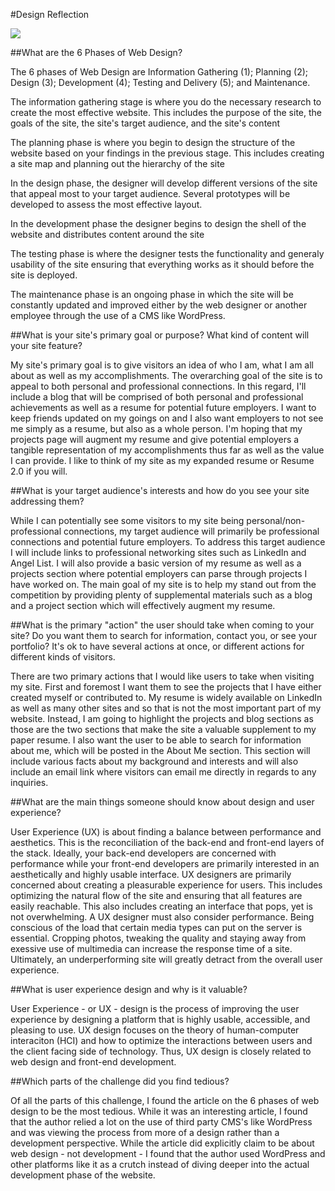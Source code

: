 
#Design Reflection

<img src="/Users/Owner1/Desktop/phase-0/phase-0/week-2/imgs/site-map.png">

##What are the 6 Phases of Web Design?

  The 6 phases of Web Design are Information Gathering (1); Planning (2); Design (3); Development (4); Testing and Delivery (5); and Maintenance.

  The information gathering stage is where you do the necessary research to create the most effective website.  This includes the purpose of the site, the goals of the site, the site's target audience, and the site's content

  The planning phase is where you begin to design the structure of the website based on your findings in the previous stage. This includes creating a site map and planning out the hierarchy of the site

  In the design phase, the designer will develop different versions of the site that appeal most to your target audience.  Several prototypes will be developed to assess the most effective layout.

  In the development phase the designer begins to design the shell of the website and distributes content around the site

  The testing phase is where the designer tests the functionality and generaly usability of the site ensuring that everything works as it should before the site is deployed.

  The maintenance phase is an ongoing phase in which the site will be constantly updated and improved either by the web designer or another employee through the use of a CMS like WordPress.

##What is your site's primary goal or purpose? What kind of content will your site feature?</h2>

  My site's primary goal is to give visitors an idea of who I am, what I am all about as well as my accomplishments.  The overarching goal of the site is to appeal to both personal and professional connections. In this regard, I'll include a blog that will be comprised of both personal and professional achievements as well as a resume for potential future employers. I want to keep friends updated on my goings on and I also want employers to not see me simply as a resume, but also as a whole person.  I'm hoping that my projects page will augment my resume and give potential employers a tangible representation of my accomplishments thus far as well as the value I can provide.  I like to think of my site as my expanded resume or Resume 2.0 if you will.

##What is your target audience's interests and how do you see your site addressing them?</h2>

  While I can potentially see some visitors to my site being personal/non-professional connections, my target audience will primarily be professional connections and potential future employers.  To address this target audience I will include links to professional networking sites such as LinkedIn and Angel List.  I will also provide a basic version of my resume as well as a projects section where potential employers can parse through projects I have worked on.  The main goal of my site is to help my stand out from the competition by providing plenty of supplemental materials such as a blog and a project section which will effectively augment my resume.

##What is the primary "action" the user should take when coming to your site? Do you want them to search for information, contact you, or see your portfolio? It's ok to have several actions at once, or different actions for different kinds of visitors.</h2>

  There are two primary actions that I would like users to take when visiting my site.  First and foremost I want them to see the projects that I have either created myself or contributed to.  My resume is widely available on LinkedIn as well as many other sites and so that is not the most important part of my website.  Instead,  I am going to highlight the projects and blog sections as those are the two sections that make the site a valuable supplement to my paper resume.  I also want the user to be able to search for information about me, which will be posted in the About Me section.  This section will include various facts about my background and interests and will also include an email link where visitors can email me directly in regards to any inquiries.

##What are the main things someone should know about design and user experience?</h2>

  User Experience (UX) is about finding a balance between performance and aesthetics.  This is the reconciliation of the back-end and front-end layers of the stack.  Ideally, your back-end developers are concerned with performance while your front-end developers are primarily interested in an aesthetically and highly usable interface.  UX designers are primarily concerned about creating a pleasurable experience for users.  This includes optimizing the natural flow of the site and ensuring that all features are easily reachable.  This also includes creating an interface that pops, yet is not overwhelming.  A UX designer must also consider performance.  Being conscious of the load that certain media types can put on the server is essential.  Cropping photos, tweaking the quality and staying away from exessive use of multimedia can increase the response time of a site.  Ultimately, an underperforming site will greatly detract from the overall user experience.

##What is user experience design and why is it valuable?</h2>

  User Experience - or UX - design is the process of improving the user experience by designing a platform that is highly usable, accessible, and pleasing to use.  UX design focuses on the theory of human-computer interaciton (HCI) and how to optimize the interactions between users and the client facing side of technology.  Thus, UX design is closely related to web design and front-end development.

##Which parts of the challenge did you find tedious?</h2>

  Of all the parts of this challenge, I found the article on the 6 phases of web design to be the most tedious.  While it was an interesting article, I found that the author relied a lot on the use of third party CMS's like WordPress and was viewing the process from more of a design rather than a development perspective.  While the article did explicitly claim to be about web design - not development - I found that the author used WordPress and other platforms like it as a crutch instead of diving deeper into the actual development phase of the website.